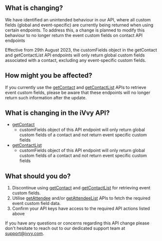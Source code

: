 ## What is changing?

We have identified an unintended behaviour in our API, where all custom fields (global and event-specific) are currently being returned when using certain endpoints. To address this, a change is planned to modify this behaviour to no longer return the event custom fields on contact API endpoints

Effective from 29th August 2023, the customFields object in the getContact and getContactList API endpoints will only return global custom fields associated with a contact, excluding any event-specific custom fields.

## How might you be affected?

If you currently use the [getContact](../../contact/get-contact.md) and [getContactList](../../contact/get-contact-list.md) APIs to retrieve event custom fields, please be aware that these endpoints will no longer return such information after the update.

## What is changing in the iVvy API?

- [getContact](../../contact/get-contact.md)
	- customFields object of this API endpoint will only return global custom fields of a contact and not return event specific custom fields
- [getContactList](../../contact/get-contact-list.md)
	- customFields object of this API endpoint will only return global custom fields of a contact and not return event specific custom fields

## What should you do?
1. Discontinue using [getContact](../../contact/get-contact.md) and [getContactList](../../contact/get-contact-list.md) for retrieving event custom fields.
2. Utilise [getAttendee](../../events/get-attendee.md) and/or [getAttendeeList](../../events/get-attendee-list.md) APIs to fetch the required event custom field data.
3. Confirm your API keys have access to the required API actions listed above

If you have any questions or concerns regarding this API change please don't hesitate to reach out to our dedicated support team at support@ivvy.com.